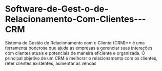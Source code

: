 # Software-de-Gest-o-de-Relacionamento-Com-Clientes---CRM
Sistema de Gestão de Relacionamento com o Cliente (CRM)** é uma ferramenta poderosa que ajuda as empresas a gerenciar suas interações com clientes atuais e potenciais de maneira eficiente e organizada. O principal objetivo de um CRM é melhorar o relacionamento com os clientes, reter clientes existentes, aumentar as vendas
